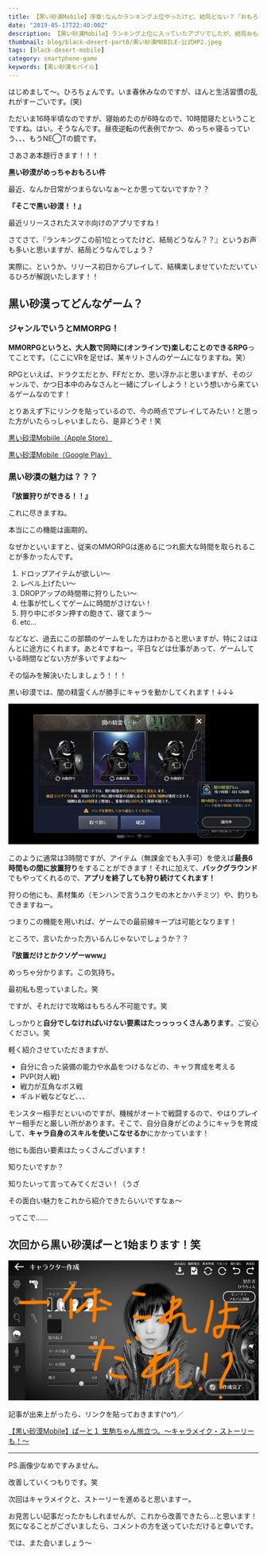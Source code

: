 ```yaml
---
title: 【黒い砂漠Mobile】序章:なんかランキング上位やったけど、結局どない？『おもろいで。』
date: "2019-05-17T22:40:00Z"
description: 【黒い砂漠Mobile】ランキング上位に入っていたアプリでしたが、結局おもしろいの？答えは『めっちゃおもろい。』今までのMMORPGにはなかった放置狩り機能が実装されている！？やりこみ要素もたくさんある！
thumbnail: blog/black-desert-part0/黒い砂漠MOBILE-公式HP2.jpeg
tags: [black-desert-mobile]
category: smartphone-game
keywords: [黒い砂漠モバイル]
---
```


はじめまして～。ひろちょんです。いま春休みなのですが、ほんと生活習慣の乱れがすーごいです。(笑)

ただいま16時半頃なのですが、寝始めたのが6時なので、10時間寝たということですね。はい。そうなんです。昼夜逆転の代表例でかつ、めっちゃ寝るっていう、、、もうNE◯Tの鏡です。

さあさあ本題行きます！！！

**黒い砂漠がめっちゃおもろい件**

最近、なんか日常がつまらないなぁ～とか思ってないですか？？

**『そこで黒い砂漠！！』**

最近リリースされたスマホ向けのアプリですね！

さてさて、『ランキングこの前1位とってたけど、結局どうなん？？』というお声も多いと思いますが、結局どうなんでしょう？

実際に、というか、リリース初日からプレイして、結構楽しませていただいているひろが解説いたします！！

<h2 id="h-jump1">黒い砂漠ってどんなゲーム？</h2>

### ジャンルでいうとMMORPG！

**MMORPGというと、大人数で同時に(オンラインで)楽しむことのできるRPG**ってことです。（ここにVRを足せば、某キリトさんのゲームになりますね。笑）

RPGといえば、ドラクエだとか、FFだとか、思い浮かぶと思いますが、そのジャンルで、かつ日本中のみなさんと一緒にプレイしよう！という想いから来ているゲームなのです！

とりあえず下にリンクを貼っているので、今の時点でプレイしてみたい！と思った方がいたらっしゃいましたら、是非どうぞ！笑

[黒い砂漠Mobiile（Apple Store）](https://itunes.apple.com/jp/app/%E9%BB%92%E3%81%84%E7%A0%82%E6%BC%A0-mobile/id1439175829)

[黒い砂漠Mobile（Google Play）](https://play.google.com/store/apps/details?id=com.pearlabyss.blackdesertm.jp)

### 黒い砂漠の魅力は？？？

**『放置狩りができる！！』**

これに尽きますね。

本当にこの機能は画期的。

なぜかといいますと、従来のMMORPGは進めるにつれ膨大な時間を取られることが多かったんです。


1. ドロップアイテムが欲しい～
2. レベル上げたい～
3. DROPアップの時間帯に狩りしたい～
4. 仕事が忙しくてゲームに時間がさけない！
5. 狩り中にボタン押すの飽きて、寝てまう～
6. etc…

などなど、過去にこの部類のゲームをした方はわかると思いますが、特に２はほんとに途方にくれます。あと4ですねー。平日などは仕事があって、ゲームしている時間などない方が多いですよね～

その悩みを解決いたしましょう！！！

黒い砂漠では、闇の精霊くんが勝手にキャラを動かしてくれます！↓↓↓

![yami-seirei](./seire-i-min.jpeg)

このように通常は3時間ですが、アイテム（無課金でも入手可）を使えば**最長6時間もの間に放置狩り**をすることができます！それに加えて、**バックグラウンド**でもやってくれるので、**アプリを終了しても狩り続けてくれます！**

狩りの他にも、素材集め（モンハンで言うユクモの木とかハチミツ）や、釣りもできますねー。

つまりこの機能を用いれば、ゲームでの最前線キープは可能となります！

ところで、言いたかった方いるんじゃないでしょうか？？

**『放置だけとかクソゲーwww』**

めっちゃ分かります。この気持ち。

最初私も思っていました。笑

ですが、それだけで攻略はもちろん不可能です。笑

しっかりと**自分でしなければいけない要素はたっっっっくさんあります**。ご安心ください。笑

軽く紹介させていただきますが、

- 自分に合った装備の能力や水晶をつけるなどの、キャラ育成を考える
- PVP(対人戦)
- 戦力が互角なボス戦
- ギルド戦などなど、、、

モンスター相手だといいのですが、機械がオートで戦闘するので、やはりプレイヤー相手だと厳しい所があります。そこで、自分自身がどのようにキャラを育成して、**キャラ自身のスキルを使いこなせるか**にかかっています！

他にも面白い要素はたっくさんございます！

知りたいですか？

知りたいって言ってみてください！（うざ

その面白い魅力をこれから紹介できたらいいですなぁ～

ってこで……

<h2 id="h-jump2">次回から黒い砂漠ぱーと1始まります！笑</h2>

![ikomachan](./komakoma-min.jpeg)

記事が出来上がったら、リンクを貼っておきます(^o^)／

[【黒い砂漠Mobile】ぱーと１ 生駒ちゃん旅立つ。～キャラメイク・ストーリーも！～](/black-desert-part1/)

---

PS.画像少なめですみません。

改善していくつもりです。笑

次回はキャラメイクと、ストーリーを進めると思いますー。

お見苦しい記事だったかもしれませんが、これから改善できたら…と思います！気になることがございましたら、コメントの方を送っていただけると幸いです。

では、また会いましょう～